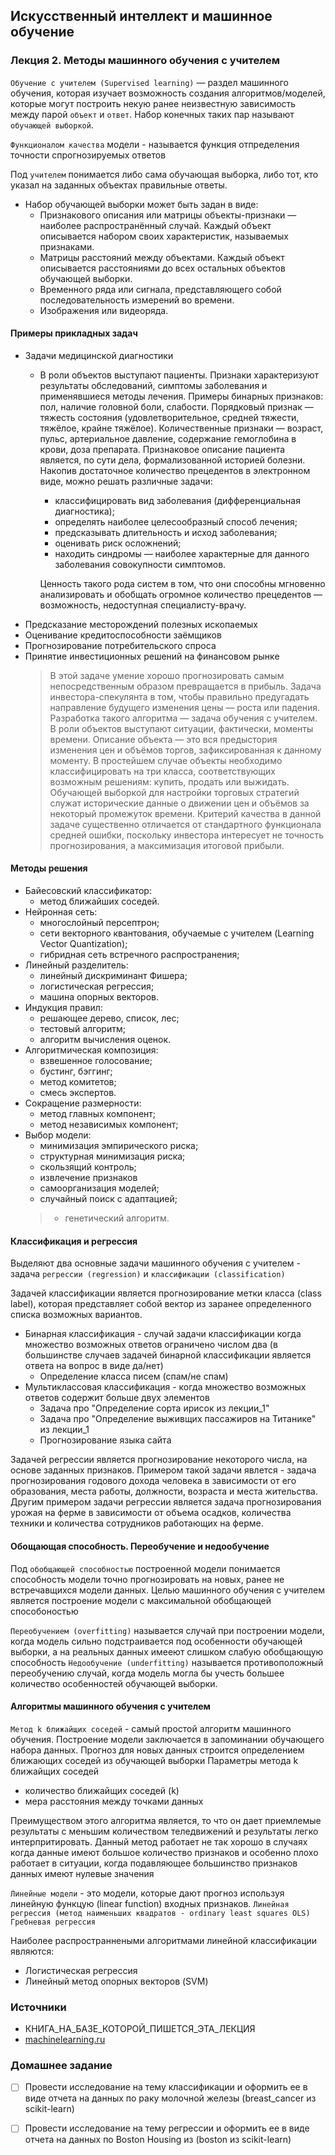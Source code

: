 ## Искусственный интеллект и машинное обучение
### Лекция 2. Методы машинного обучения с учителем

`Обучение с учителем (Supervised learning)` — раздел машинного обучения, которая изучает возможность создания алгоритмов/моделей, которые могут построить некую ранее неизвестную зависимость между парой `объект` и `ответ`. Набор конечных таких пар называют `обучающей выборкой`.  

`Функционалом качества` модели - называется функция отпределения точности спрогнозируемых ответов

Под `учителем` понимается либо сама обучающая выборка, либо тот, кто указал на заданных объектах правильные ответы.

- Набор обучающей выборки может быть задан в виде:
    - Признакового описания или матрицы объекты-признаки — наиболее распространённый случай. Каждый объект описывается набором своих характеристик, называемых признаками.
    - Матрицы расстояний между объектами. Каждый объект описывается расстояниями до всех остальных объектов обучающей выборки. 
    - Временного ряда или сигнала, представляющего собой последовательность измерений во времени. 
    - Изображения или видеоряда.

#### Примеры прикладных задач
- Задачи медицинской диагностики
    - В роли объектов выступают пациенты. Признаки характеризуют результаты обследований, симптомы заболевания и применявшиеся методы лечения. Примеры бинарных признаков: пол, наличие головной боли, слабости. Порядковый признак — тяжесть состояния (удовлетворительное, средней тяжести, тяжёлое, крайне тяжёлое). Количественные признаки — возраст, пульс, артериальное давление, содержание гемоглобина в крови, доза препарата. Признаковое описание пациента является, по сути дела, формализованной историей болезни. Накопив достаточное количество прецедентов в электронном виде, можно решать различные задачи:
        - классифицировать вид заболевания (дифференциальная диагностика);
        - определять наиболее целесообразный способ лечения;
        - предсказывать длительность и исход заболевания;
        - оценивать риск осложнений;
        - находить синдромы — наиболее характерные для данного заболевания совокупности симптомов.
        
        Ценность такого рода систем в том, что они способны мгновенно анализировать и обобщать огромное количество прецедентов — возможность, недоступная специалисту-врачу.
- Предсказание месторождений полезных ископаемых
- Оценивание кредитоспособности заёмщиков
- Прогнозирование потребительского спроса
- Принятие инвестиционных решений на финансовом рынке
    > В этой задаче умение хорошо прогнозировать самым непосредственным образом превращается в прибыль. Задача инвестора-спекулянта в том, чтобы правильно предугадать направление будущего изменения цены — роста или падения. Разработка такого алгоритма — задача обучения с учителем. В роли объектов выступают ситуации, фактически, моменты времени. Описание объекта — это вся предыстория изменения цен и объёмов торгов, зафиксированная к данному моменту. В простейшем случае объекты необходимо классифицировать на три класса, соответствующих возможным решениям: купить, продать или выжидать. Обучающей выборкой для настройки торговых стратегий служат исторические данные о движении цен и объёмов за некоторый промежуток времени. Критерий качества в данной задаче существенно отличается от стандартного функционала средней ошибки, поскольку инвестора интересует не точность прогнозирования, а максимизация итоговой прибыли. 

#### Методы решения
- Байесовский классификатор:
    - метод ближайших соседей.
- Нейронная сеть:
    - многослойный персептрон;
    - сети векторного квантования, обучаемые с учителем (Learning Vector Quantization);
    - гибридная сеть встречного распространения;
- Линейный разделитель:
    - линейный дискриминант Фишера;
    - логистическая регрессия;
    - машина опорных векторов.
- Индукция правил:
    - решающее дерево, список, лес;
    - тестовый алгоритм;
    - алгоритм вычисления оценок.
- Алгоритмическая композиция:
    - взвешенное голосование;
    - бустинг, бэггинг;
    - метод комитетов;
    - смесь экспертов.
- Сокращение размерности:
    - метод главных компонент;
    - метод независимых компонент;
- Выбор модели:
    - минимизация эмпирического риска;
    - структурная минимизация риска;
    - скользящий контроль;
    - извлечение признаков
    - самоорганизация моделей;
    - случайный поиск с адаптацией;
    > - генетический алгоритм.

#### Классификация и регрессия
Выделяют два основные задачи машинного обучения с учителем - задача `регрессии (regression)` и `классификации (classification)`

Задачей классификации является прогнозирование метки класса (class label), которая представляет собой вектор из заранее определенного списка возможных вариантов. 
- Бинарная классификация - случай задачи классификации когда множество возможных ответов ограничено числом два (в большинстве случаев задачей бинарной классификации является ответа на вопрос в виде да/нет)
    - Определение класса писем (спам/не спам)
- Мультиклассовая классификация - когда множество возможных ответов содержит больше двух элементов
    - Задача про "Определение сорта ирисок из лекции_1"
    - Задача про "Определение выживщих пассажиров на Титанике" из лекции_1
    - Прогнозирование языка сайта
    
Задачей регрессии является прогнозирование некоторого числа, на основе заданных признаков. Примером такой задачи явлется - задача прогнозирования годового дохода человека в зависимости от его образования, места работы, должности, возраста и места жительства.
Другим примером задачи регрессии является задача прогнозирования урожая на ферме в зависимости от объема осадков, количества техники и количества сотрудников работающих на ферме.

#### Обощающая способность. Переобучение и недообучение
Под `обобщающей способностью` построенной модели понимается способность модели точно прогнозировать на новых, ранее не встречавщихся модели данных.
Целью машинного обучения с учителем является построение модели с максимальной обобщающей способоностью

`Переобучением (overfitting)` называется случай при построении модели, когда модель сильно подстраивается под особенности обучающей выборки, а на реальных данных имееют слишком слабую обобщающую способность
`Недообучение (underfitting)` называется противоположный переобучению случай, когда модель могла бы учесть большее количество особенностей обучающей выборки.

#### Алгоритмы машинного обучения с учителем
`Метод k ближайщих соседей` - самый простой алгоритм машинного обучения. Построение модели заключается в запоминании обучающего набора данных. Прогноз для новых данных строится определением ближающих соседей из обучающей выборки
Параметры метода k ближайщих соседей
- количество ближайщих соседей (k)
- мера расстояния между точками данных

Преимуществом этого алгоритма является, то что он дает приемлемые результаты с меньшим количеством теледвижений и результаты легко интерпритировать. 
Данный метод работает не так хорошо в случаях когда данные имеют большое количество признаков и особенно плохо работает в ситуации, когда подавляющее большинство признаков данных имеют нулевые значения  
   
`Линейные модели` - это модели, которые дают прогноз используя линейную функцую (linear function) входных признаков.
`Линейная регрессия (метод наименьших квадратов - ordinary least squares OLS)` 
`Гребневая регрессия`

Наиболее распространнеными алгоритмами линейной классификации являются:
- Логистическая регрессия
- Линейный метод опорных векторов (SVM)

    
### Источники
- КНИГА_НА_БАЗЕ_КОТОРОЙ_ПИШЕТСЯ_ЭТА_ЛЕКЦИЯ
- [machinelearning.ru](http://www.machinelearning.ru/wiki/index.php?title=%D0%9C%D0%B0%D1%88%D0%B8%D0%BD%D0%BD%D0%BE%D0%B5_%D0%BE%D0%B1%D1%83%D1%87%D0%B5%D0%BD%D0%B8%D0%B5)

### Домашнее задание
- [ ] Провести исследование на тему классификации и оформить ее в виде отчета на данных по раку молочной железы (breast_cancer из scikit-learn)
- [ ] Провести исследование на тему регрессии и оформить ее в виде отчета на данных по Boston Housing из (boston из scikit-learn)

